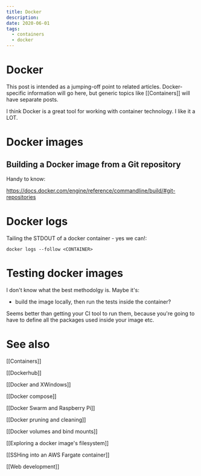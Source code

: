 ```yaml
---
title: Docker
description:
date: 2020-06-01
tags:
  - containers
  - docker
---
```


# Docker
This post is intended as a jumping-off point to related articles. Docker-specific information will go here, but generic topics like [[Containers]] will have separate posts.

I think Docker is a great tool for working with container technology. I like it a LOT.

# Docker images

## Building a Docker image from a Git repository

Handy to know:

https://docs.docker.com/engine/reference/commandline/build/#git-repositories

# Docker logs
Tailing the STDOUT of a docker container - yes we can!:

```
docker logs --follow <CONTAINER>
```

# Testing docker images
I don't know what the best methodolgy is. Maybe it's:
- build the image locally, then run the tests inside the container?

Seems better than getting your CI tool to run them, because you're going to have to define all the packages used inside your image etc.

 # See also
[[Containers]]

[[Dockerhub]]

[[Docker and XWindows]]

[[Docker compose]]

[[Docker Swarm and Raspberry Pi]]

[[Docker pruning and cleaning]]

[[Docker volumes and bind mounts]]

[[Exploring a docker image's filesystem]]

[[SSHing into an AWS Fargate container]]

[[Web development]]